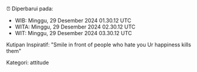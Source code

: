 ⏰ Diperbarui pada:
- WIB: Minggu, 29 Desember 2024 01.30.12 UTC
- WITA: Minggu, 29 Desember 2024 02.30.12 UTC
- WIT: Minggu, 29 Desember 2024 03.30.12 UTC

Kutipan Inspiratif:
"Smile in front of people who hate you Ur happiness kills them"


Kategori: attitude

